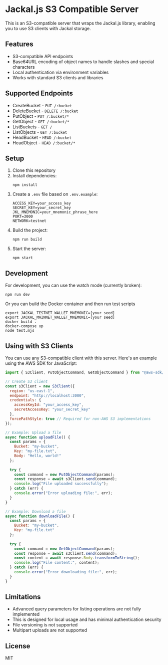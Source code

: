 # Jackal.js S3 Compatible Server

This is an S3-compatible server that wraps the Jackal.js library, enabling you to use S3 clients with Jackal storage.

## Features

- S3-compatible API endpoints
- Base64URL encoding of object names to handle slashes and special characters
- Local authentication via environment variables
- Works with standard S3 clients and libraries

## Supported Endpoints

- CreateBucket - `PUT /:bucket`
- DeleteBucket - `DELETE /:bucket`
- PutObject - `PUT /:bucket/*`
- GetObject - `GET /:bucket/*`
- ListBuckets - `GET /`
- ListObjects - `GET /:bucket`
- HeadBucket - `HEAD /:bucket`
- HeadObject - `HEAD /:bucket/*`

## Setup

1. Clone this repository
2. Install dependencies:
   ```
   npm install
   ```
3. Create a `.env` file based on `.env.example`:
   ```
   ACCESS_KEY=your_access_key
   SECRET_KEY=your_secret_key
   JKL_MNEMONIC=your_mnemonic_phrase_here
   PORT=3000
   NETWORK=testnet
   ```
4. Build the project:
   ```
   npm run build
   ```
5. Start the server:
   ```
   npm start
   ```

## Development

For development, you can use the watch mode (currently broken):

```
npm run dev
```

Or you can build the Docker container and then run test scripts
```
export JACKAL_TESTNET_WALLET_MNEMONIC=[your seed]
export JACKAL_MAINNET_WALLET_MNEMONIC=[your seed]
docker build .
docker-compose up
node test.mjs
```

## Using with S3 Clients

You can use any S3-compatible client with this server. Here's an example using the AWS SDK for JavaScript:

```javascript
import { S3Client, PutObjectCommand, GetObjectCommand } from "@aws-sdk/client-s3";

// Create S3 client
const s3Client = new S3Client({
  region: "us-east-1",
  endpoint: "http://localhost:3000",
  credentials: {
    accessKeyId: "your_access_key",
    secretAccessKey: "your_secret_key"
  },
  forcePathStyle: true // Required for non-AWS S3 implementations
});

// Example: Upload a file
async function uploadFile() {
  const params = {
    Bucket: "my-bucket",
    Key: "my-file.txt",
    Body: "Hello, world!"
  };
  
  try {
    const command = new PutObjectCommand(params);
    const response = await s3Client.send(command);
    console.log("File uploaded successfully");
  } catch (err) {
    console.error("Error uploading file:", err);
  }
}

// Example: Download a file
async function downloadFile() {
  const params = {
    Bucket: "my-bucket",
    Key: "my-file.txt"
  };
  
  try {
    const command = new GetObjectCommand(params);
    const response = await s3Client.send(command);
    const content = await response.Body.transformToString();
    console.log("File content:", content);
  } catch (err) {
    console.error("Error downloading file:", err);
  }
}
```

## Limitations

- Advanced query parameters for listing operations are not fully implemented
- This is designed for local usage and has minimal authentication security
- File versioning is not supported
- Multipart uploads are not supported

## License

MIT